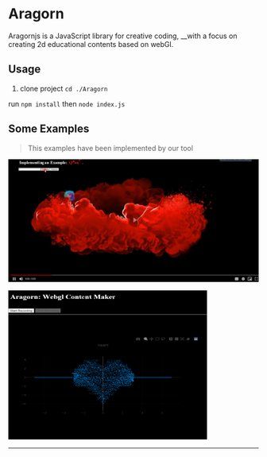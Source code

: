 # Aragorn 
Aragornjs is a JavaScript library for creative coding,
__with a focus on creating 2d educational contents based on webGl.
## Usage
  1. clone project
 ``
  cd ./Aragorn
 ``

 run ``` npm install ```
 then ``` node index.js ```

## Some Examples
>This examples have been implemented by our tool

 [![Alternate Text](https://github.com/sajadsarlaki/Aragorn/blob/master/Aragorn/screen-shots/smoke.png)](https://drive.google.com/file/d/1aqF4APtjPlJj3ieTbCg1SkFOIeB2QUvr/preview "Click To Watch Video")
  <p align="left">
    <img src="https://github.com/sajadsarlaki/Aragorn/blob/master/Aragorn/screen-shots/heart.png"   width="400" height="300">
  </p>
 <hr>
 
